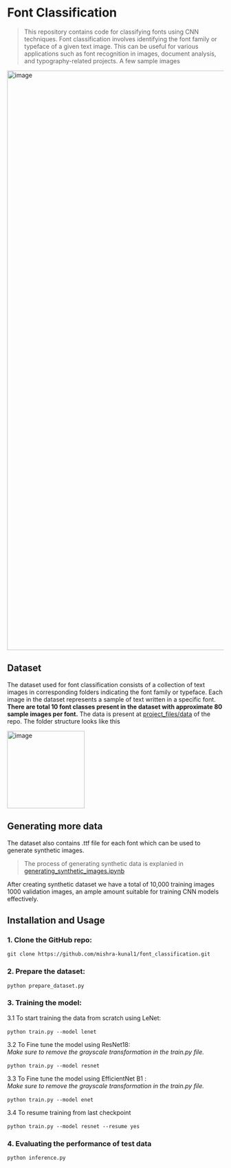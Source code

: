 # Font Classification

> This repository contains code for classifying fonts using CNN techniques. Font classification involves identifying the font family or typeface of a given text image. This can be useful for various applications such as font recognition in images, document analysis, and typography-related projects. A few sample images

<img width="1348" alt="image" src="https://github.com/mishra-kunal1/font_classification/assets/99056351/a06dc514-988d-4c86-803b-da8ab9739c00">

## Dataset
The dataset used for font classification consists of a collection of text images in corresponding folders indicating the font family or typeface. Each image in the dataset represents a sample of text written in a specific font.<br>
**There are total 10 font classes present in the dataset with approximate 80 sample images per font.**
The data is present at [project_files/data](https://github.com/mishra-kunal1/font_classification/tree/main/project_files/data) of the repo.
The folder structure looks like this 

<div align="left">
  <img width="180" alt="image" src="https://github.com/mishra-kunal1/font_classification/assets/99056351/cd7f7555-1726-4a78-aa7d-6b0837a77421">
</div>


## Generating more data

The dataset also contains .ttf file for each font which can be used to generate synthetic images.<br>

> The process of generating synthetic data is explanied in [generating_synthetic_images.ipynb](https://github.com/mishra-kunal1/font_classification/blob/main/notebooks/generating_syntetic_images.ipynb)

After creating synthetic dataset we have a total of 10,000 training images 1000 validation images, an ample amount suitable for training CNN models effectively.

## Installation and Usage

### 1. Clone the GitHub repo:<br />
   `git clone https://github.com/mishra-kunal1/font_classification.git`<br />

### 2. Prepare the dataset: <br />
   `python prepare_dataset.py`<br />

### 3. Training the model: <br />
   3.1 To start training the data from scratch using LeNet:<br />
   <br />
   `python train.py --model lenet`<br />

   3.2 To Fine tune the model using ResNet18:<br />
   *Make sure to remove the grayscale transformation in the train.py file.*<br />
   <br />
   `python train.py --model resnet`<br />
   
   3.3 To Fine tune the model using EfficientNet B1 :<br />
  *Make sure to remove the grayscale transformation in the train.py file.*<br />
   <br />
   `python train.py --model enet`<br />

   3.4 To resume training from last checkpoint <br />
    <br />
    `python train.py --model resnet --resume yes`<br />

### 4. Evaluating the performance of test data <br />
    python inference.py
    








